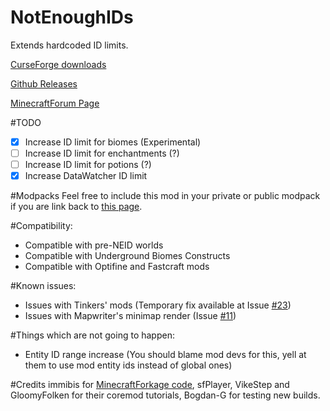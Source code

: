 # NotEnoughIDs

Extends hardcoded ID limits.

[CurseForge downloads](http://minecraft.curseforge.com/mc-mods/235107-notenoughids)

[Github Releases](https://github.com/fewizz/NotEnoughIDs/releases)

[MinecraftForum Page](http://www.minecraftforum.net/forums/mapping-and-modding/minecraft-mods/wip-mods/2467198-notenoughids-maximum-id-range-exceeded-no-more)

#TODO
- [x] Increase ID limit for biomes (Experimental)
- [ ] Increase ID limit for enchantments (?)
- [ ] Increase ID limit for potions (?)
- [x] Increase DataWatcher ID limit

#Modpacks
Feel free to include this mod in your private or public modpack if you are link back to [this page](http://www.minecraftforum.net/forums/mapping-and-modding/minecraft-mods/wip-mods/2467198-notenoughids-maximum-id-range-exceeded-no-more).

#Compatibility:
- Compatible with pre-NEID worlds
- Compatible with Underground Biomes Constructs
- Compatible with Optifine and Fastcraft mods

#Known issues:
- Issues with Tinkers' mods (Temporary fix available at Issue [#23](https://github.com/fewizz/NotEnoughIDs/issues/23))
- Issues with Mapwriter's minimap render (Issue [#11](https://github.com/fewizz/NotEnoughIDs/issues/11))

#Things which are not going to happen:
- Entity ID range increase (You should blame mod devs for this, yell at them to use mod entity ids instead of global ones)

#Credits
immibis for [MinecraftForkage code](https://github.com/MinecraftForkage/MinecraftForkage),
sfPlayer,
VikeStep and GloomyFolken for their coremod tutorials,
Bogdan-G for testing new builds.
